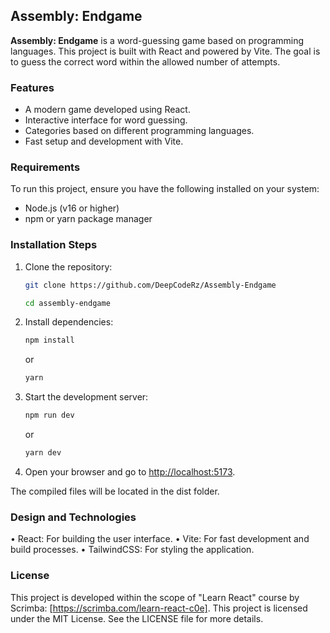 ## Assembly: Endgame

**Assembly: Endgame** is a word-guessing game based on programming languages. This project is built with React and powered by Vite. The goal is to guess the correct word within the allowed number of attempts.

### Features
- A modern game developed using React.
- Interactive interface for word guessing.
- Categories based on different programming languages.
- Fast setup and development with Vite.

### Requirements

To run this project, ensure you have the following installed on your system:
- Node.js (v16 or higher)
- npm or yarn package manager

### Installation Steps

1. Clone the repository:
    ```bash
    git clone https://github.com/DeepCodeRz/Assembly-Endgame
    ```
    ```bash
    cd assembly-endgame
    ```
    
2. Install dependencies:
    ```bash
    npm install
    ```
    or
    ```bash
    yarn
    ```

3. Start the development server:
    ```bash
    npm run dev
    ```
    or
    ```bash
    yarn dev
    ```

4. Open your browser and go to [http://localhost:5173](http://localhost:5173).

The compiled files will be located in the dist folder.

### Design and Technologies

•	React: For building the user interface.
•	Vite: For fast development and build processes.
•	TailwindCSS: For styling the application.

### License
This project is developed within the scope of "Learn React" course by Scrimba: [https://scrimba.com/learn-react-c0e]. This project is licensed under the MIT License. See the LICENSE file for more details.




